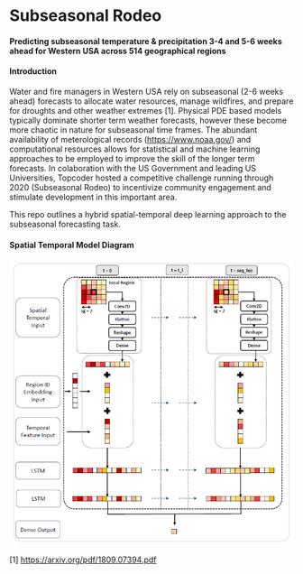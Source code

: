 # Subseasonal Rodeo

#### **Predicting subseasonal temperature & precipitation 3-4 and 5-6 weeks ahead for Western USA across 514 geographical regions**

#### Introduction

Water and fire managers in Western USA rely on subseasonal (2-6 weeks ahead) forecasts to allocate water resources, manage wildfires, and prepare for droughts and other weather extremes [1]. Physical PDE based models typically dominate shorter term weather forecasts, however these become more chaotic in nature for subseasonal time frames. The abundant availability of meterological records (https://www.noaa.gov/) and computational resources allows for statistical and machine learning approaches to be employed to improve the skill of the longer term forecasts. In colaboration with the US Government and leading US Universities, Topcoder hosted a competitive challenge running through 2020 (Subseasonal Rodeo) to incentivize community engagement and stimulate development in this important area.

This repo outlines a hybrid spatial-temporal deep learning approach to the subseasonal forecasting task.

#### Spatial Temporal Model Diagram
![Spatial Temporal Model Diagram](spatial_temporal_model_diagram.png)





[1] https://arxiv.org/pdf/1809.07394.pdf
